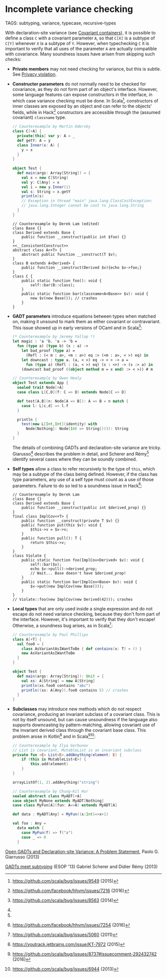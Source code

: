 # Incomplete variance checking

TAGS: subtyping, variance, typecase, recursive-types

With declaration-site variance (see [Covariant
containers](covariant-containers.md)), it is possible to define a
class `C` with a covariant parameter `A`, so that `C[X]` is a subtype
of `C[Y]` whenever `X` is a subtype of `Y`. However, when typechecking
`C` it is important to verify that all uses of the parameter `A` are
actually compatible with covariance. Many soundness issues have arisen
from skipping such checks:

  - **Private members** may not need checking for variance, but this
      is subtle. See [Privacy violation](privacy-violation.md).

  - **Constructor parameters** do not normally need to be checked for
    covariance, as they do not form part of an object's
    interface. However, some language features can expose constructors
    in the interface, in which case variance checking must be done. In
    Scala[^scala-param], constructors of inner classes are exposed by
    an object and can refer to the objects' fields, while in
    Hack[^hack-construct] constructors are accessible through the
    (assumed covariant) `classname` type.
    ```scala
    // Counterexample by Martin Odersky
    class C[+A] {
      private[this] var y: A = _
      def getY: A = y
      class Inner(x: A) {
        y = x
      }
    }
     
    object Test {
      def main(args: Array[String]) = {
        val x = new C[String]
        val y: C[Any] = x
        val i = new y.Inner(1)
        val s: String = x.getY
        println(s)
        // Exception in thread "main" java.lang.ClassCastException:
        // java.lang.Integer cannot be cast to java.lang.String
      }
    }
    ```
    ```hack
    // Counterexample by Derek Lam (edited)
    class Base {}
    class Derived extends Base {
        public function __construct(public int $foo) {}
    }
    <<__ConsistentConstruct>>
    abstract class A<+T> {
        abstract public function __construct(T $v);
    }
    class B extends A<Derived> {
        public function __construct(Derived $v){echo $v->foo;}
    }
    class C {
        public static function foo(): void {
            self::bar(B::class);
        }
        public static function bar(classname<A<Base>> $v): void {
            new $v(new Base()); // crashes
        }
    }
    ```

  - **GADT parameters** introduce equations between types when matched
    on, making it unsound to mark them as either covariant or
    contravariant. This issue showed up in early versions of OCaml and
    in Scala[^scala-gadt]:
    ```ocaml
    (* Counterexample by Jeremy Yallop *)
    let magic : 'a 'b. 'a -> 'b =
      fun (type a) (type b) (x : a) ->
        let bad_proof (type a) =
          (Refl : (< m : a>, <m : a>) eq :> (<m : a>, < >) eq) in
        let downcast : type a. (a, < >) eq -> < > -> a =
          fun (type a) (Refl : (a, < >) eq) (s : <>) -> (s :> a) in
        (downcast bad_proof ((object method m = x end) :> < >)) # m
    ```
    ```scala
    // Counterexample by Owen Healy
    object Test extends App {
      sealed trait Node[+A]
      case class L[C,D](f: C => D) extends Node[C => D]
    
      def test[A,B](n: Node[A => B]): A => B = n match {
        case l: L[c,d] => l.f
      }
    
      println {
        test(new L[Int,Int](identity) with
          Node[Nothing]: Node[Int => String])(3): String
      }
    }
    ```
    The details of combining GADTs and declaration-site variance are
    tricky. Giarusso[^gadt-giarusso] describes the problem in detail,
    and Scherer and Rémy[^gadt-scherer] identify several cases where
    they can be soundly combined.

  - **Self types** allow a class to refer recursively to the type of
    `this`, which may be a subtype of the class being
    defined. However, if the class has type parameters, any use of a
    self type must count as a use of those parameters. Failure to do
    so led to a soundness issue in Hack[^hack-self]:
    ```hack
    // Counterexample by Derek Lam
    class Base {}
    class Derived extends Base {
        public function __construct(public int $derived_prop) {}
    }
    final class ImplCov<+T> {
        public function __construct(private T $v) {}
        public function put(this $v): void {
            $this->v = $v->v;
        }
        public function pull(): T {
            return $this->v;
        }
    }
    class Violate {
        public static function foo(ImplCov<Derived> $v): void {
            self::bar($v);
            echo $v->pull()->derived_prop;
            // Wait... Base doesn't have $derived_prop!
        }
        public static function bar(ImplCov<Base> $v): void {
            $v->put(new ImplCov(new Base()));
        }
    }
    // Violate::foo(new ImplCov(new Derived(42))); crashes
    ```

  - **Local types** that are only used inside a single expression and
    do not escape do not need variance checking, because they don't
    form part of the interface. However, it's important to verify that
    they don't escape! Otherwise, a soundness bug arises, as in
    Scala[^scala-local]:
    ```scala
    // Counterexample by Paul Phillips
    class A[+T] {
      val foo0 = {
        class AsVariantAsIWantToBe { def contains(x: T) = () }
        new AsVariantAsIWantToBe
      }
    }
    
    object Test {
      def main(args: Array[String]): Unit = {
        val xs: A[String] = new A[String]
        println(xs.foo0 contains "abc")
        println((xs: A[Any]).foo0 contains 5) // crashes
      }
    }
    ```

  - **Subclasses** may introduce new methods which do not respect
    covariance, producing an invariant subclass of a covariant
    class. This is not by itself unsound, but can cause unsoundness if
    the language also supports downcasting by pattern-matching,
    allowing covariant use of the invariant derived class through the
    covariant base class. This problem arose in Kotlin[^kotlin-case]
    and in Scala[^scala-case][^scala-case-2]:
    ```kotlin
    // Counterexample by Ilya Gorbunov
    // List is covariant, MutableList is an invariant subclass
    private fun <E> List<E>.addAnything(element: E) {
        if (this is MutableList<E>) {
            this.add(element)
        }
    }
    
    arrayListOf(1, 2).addAnything("string")
    ```
    ```scala
    // Counterexample by Chung-Kil Hur
    sealed abstract class MyADT[+A]
    case object MyNone extends MyADT[Nothing]
    case class MyFun[A](fun: A=>A) extends MyADT[A]
    
    def data : MyADT[Any] = MyFun((x:Int)=>x+1)
    
    val foo : Any =
      data match {
        case MyFun(f) => f("a")
        case _ => 0
      }
    ```

[^scala-param]: <https://github.com/scala/bug/issues/9549> (2015)

[^hack-construct]: <https://github.com/facebook/hhvm/issues/7216> (2016)

[^scala-gadt]: <https://github.com/scala/bug/issues/8563> (2014)

[^gadt-giarusso]:
[Open GADTs and Declaration-site Variance: A Problem Statement](http://lampwww.epfl.ch/~hmiller/scala2013/resources/pdfs/paper5.pdf),
Paolo G. Giarrusso (2013)

[^gadt-scherer]:
[GADTs meet subtyping](https://arxiv.org/abs/1301.2903) (ESOP '13)
Gabriel Scherer and Didier Rémy (2013)

[^hack-self]: <https://github.com/facebook/hhvm/issues/7254> (2016)

[^scala-local]: <https://github.com/scala/bug/issues/5060> (2011)

[^kotlin-case]: <https://youtrack.jetbrains.com/issue/KT-7972> (2015)

[^scala-case]: <https://github.com/scala/bug/issues/8737#issuecomment-292432742> (2016)

[^scala-case-2]: <https://github.com/scala/bug/issues/6944> (2013)